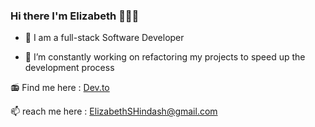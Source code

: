 ### Hi there I'm Elizabeth 👩🏻‍💻
 

- 🌱 I am a full-stack Software Developer



- 🤔 I’m constantly working on refactoring my projects to speed up the development process

<!-- [![Dragon-Stark's GitHub stats](https://github-readme-stats.vercel.app/api?username=dragon-stark&include_all_commits&count_private=true&hide=issues,contribs&theme=outrun&show_icons=true&include_all_commits)](https://github.com/dragon-stark/READMEStat) -->


📻 Find me here : <a href="https://dev.to/dragonstark" target="_blank">Dev.to</a>

📫 reach me here : ElizabethSHindash@gmail.com




<!--
**dragon-stark/dragon-stark** is a ✨ _special_ ✨ repository because its `README.md` (this file) appears on your GitHub profile.


https://github.com/dragon-stark/READMEStats/tree/master/themes







Here are some ideas to get you started:

- 🔭 I’m currently working on ...
- 🌱 I’m currently learning ...
- 👯 I’m looking to collaborate on ...
- 🤔 I’m looking for help with ...
- 💬 Ask me about ...
- 📫 How to reach me: ...
- 😄 Pronouns: ...
- ⚡ Fun fact: ...
-->

